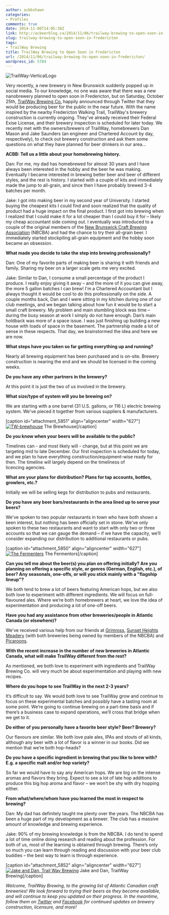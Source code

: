 ```yaml
---
author: acbbshawn
categories:
- Profiles
comments: true
date: 2014-11-06T14:05:38Z
link: http://acbeerblog.ca/2014/11/06/trailway-brewing-to-open-soon-in-fredericton/
slug: trailway-brewing-to-open-soon-in-fredericton
tags:
- TrailWay Brewing
title: TrailWay Brewing to Open Soon in Fredericton
url: /2014/11/06/trailway-brewing-to-open-soon-in-fredericton/
wordpress_id: 5784
---
```


![TrailWay-VerticalLogo](http://acbeerblog.ca/wp-content/uploads/2014/11/TW-Logo-1024x1024.jpg)




Very recently, a new brewery in New Brunswick suddenly popped up in social media. To our knowledge, no one was aware that there was a new nanobrewery planned to open soon in Fredericton, but on Saturday, October 25th, [TrailWay Brewing Co.](https://www.facebook.com/trailwaybrewing) happily announced through Twitter that they would be producing beer for the public in the near future. With the name inspired by the nearby Fredericton Walking Trail, TrailWay's brewery construction is currently ongoing. They've already received their Federal Exise License, and their brewery inspection is scheduled for later today. We recently met with the owners/brewers of TrailWay, homebrewers Dan Mason and Jake Saunders (an engineer and Chartered Account by day, respectively), to check out brewery construction and ask them some questions on what they have planned for beer drinkers in our area...


**ACBB: Tell us a little about your homebrewing history.**

Dan: For me, my dad has homebrewed for almost 30 years and I have always been interested in the hobby and the beer he was making. Eventually I became interested in brewing better beer and beer of different styles, and the rest is history. I started with a couple of kits and immediately made the jump to all-grain, and since then I have probably brewed 3-4 batches per month.

Jake: I got into making beer in my second year of University. I started buying the cheapest kits I could find and soon realized that the quality of product had a huge impact on the final product. I first got into brewing when I realized that I could make it for a lot cheaper than I could buy it for – likely my cheap accountant side coming out. I eventually was introduced to a couple of the original members of the [New Brunswick Craft Brewing Association](http://nbcba.org/forum/) (NBCBA) and had the chance to try their all-grain beer. I immediately started stockpiling all-grain equipment and the hobby soon became an obsession.

**What made you decide to take the step into brewing professionally?**

Dan: One of my favorite parts of making beer is sharing it with friends and family. Sharing my beer on a larger scale gets me very excited.

Jake: Similar to Dan, I consume a small percentage of the product I produce. I really enjoy giving it away – and the more of it you can give away, the more 5 gallon batches I can brew! I'm a Chartered Accountant but I always thought it would be cool to do this professionally on the side. A couple months back, Dan and I were sitting in my kitchen during one of our club meetings, and we began talking about how fun it would be to start a small craft brewery. My problem and main stumbling block was time – during the busy season at work I simply do not have enough. Dan’s main holdback was more of a space issue. I was just finishing up building a new house with loads of space in the basement. The partnership made a lot of sense in these respects. That day, we brainstormed the idea and here we are now.

**What steps have you taken so far getting everything up and running?**

Nearly all brewing equipment has been purchased and is on-site. Brewery construction is nearing the end and we should be licensed in the coming weeks.

**Do you have any other partners in the brewery?**

At this point it is just the two of us involved in the brewery.

**What size/type of system will you be brewing on?**

We are starting with a one barrel (31 U.S. gallons, or 116 L) electric brewing system. We've pieced it together from various suppliers & manufacturers.

[caption id="attachment_5851" align="aligncenter" width="627"][![TW-brewhouse](http://acbeerblog.ca/wp-content/uploads/2014/11/TW-brewhouse-1024x781.jpg)](http://acbeerblog.ca/wp-content/uploads/2014/11/TW-brewhouse.jpg) The Brewhouse[/caption]

**Do you know when your beers will be available to the public?**

Timelines can - and most likely will - change, but at this point we are targeting mid to late December. Our first inspection is scheduled for today, and we plan to have everything construction/equipment-wise ready for then. The timeline will largely depend on the timeliness of licencing agencies.

**What are your plans for distribution? Plans for tap accounts, bottles, growlers, etc.?**

Initially we will be selling kegs for distribution to pubs and restaurants.

**Do you have any beer bars/restaurants in the area lined up to serve your beers?**

We've spoken to two popular restaurants in town who have both shown a keen interest, but nothing has been officially set in stone. We've only spoken to these two restaurants and want to start with only two or three accounts so that we can gauge the demand – if we have the capacity, we’ll consider expanding our distribution to additional restaurants or pubs.

[caption id="attachment_5850" align="aligncenter" width="627"][![The Fermenters](http://acbeerblog.ca/wp-content/uploads/2014/11/TW-fermenters-1024x876.jpg)](http://acbeerblog.ca/wp-content/uploads/2014/11/TW-fermenters.jpg) The Fermentors[/caption]

**Can you tell me about the beer(s) you plan on offering initially? Are you planning on offering a specific style, or genres (German, English, etc.), of beer? Any seasonals, one-offs, or will you stick mainly with a "flagship lineup"?**

We both tend to brew a lot of beers featuring American hops, but we also both love to experiment with different ingredients. We will focus on full-flavoured ales. Where we’re both homebrewers at heart, we love the idea of experimentation and producing a lot of one-off beers.

**Have you had any assistance from other breweries/people in Atlantic Canada (or elsewhere)?**

We've received various help from our friends at [Grimross](https://www.facebook.com/pages/Grimross-Brewing-Co/110264115801307), [Sunset Heights Meadery](https://www.facebook.com/SunsetHeightsMeadery) (with both breweries being owned by members of the NBCBA) and [Picaroons](https://www.facebook.com/picaroons).

**With the recent increase in the number of new breweries in Atlantic Canada, what will make TrailWay different from the rest?**

As mentioned, we both love to experiment with ingredients and TrailWay Brewing Co. will very much be about experimentation and playing with new recipes.

**Where do you hope to see TrailWay in the next 2-3 years?**

It’s difficult to say. We would both love to see TrailWay grow and continue to focus on these experimental batches and possibly have a tasting room at some point. We’re going to continue brewing on a part-time basis and if there’s a business case to expand operations, we’ll cross that bridge when we get to it.

**Do either of you personally have a favorite beer style? Beer? Brewery?**

Our flavours are similar. We both love pale ales, IPAs and stouts of all kinds, although any beer with a lot of flavor is a winner in our books. Did we mention that we’re both hop-heads?

**Do you have a specific ingredient in brewing that you like to brew with? E.g. a specific malt and/or hop variety?**

So far we would have to say any American hops. We are big on the intense aromas and flavors they bring. Expect to see a lot of late hop additions to produce this big hop aroma and flavor – we won’t be shy with dry hopping either.

**From what/where/whom have you learned the most in respect to brewing?**

Dan: My dad has definitely taught me plenty over the years. The NBCBA has been a huge part of my development as a brewer. The club has a massive amount of knowledge and brewing experience.

Jake: 90% of my brewing knowledge is from the NBCBA. I do tend to spend a lot of time online doing research and reading about the profession. For both of us, most of the learning is obtained through brewing. There’s only so much you can learn through reading and discussion with your beer club buddies – the best way to learn is through experience.

[caption id="attachment_5852" align="aligncenter" width="627"][![Jake and Dan, Trail Way Brewing](http://acbeerblog.ca/wp-content/uploads/2014/11/TW-Jake-and-Dan-1024x806.jpg)](http://acbeerblog.ca/wp-content/uploads/2014/11/TW-Jake-and-Dan.jpg) Jake and Dan, TrailWay Brewing[/caption]

_Welcome, TrailWay Brewing, to the growing list of Atlantic Canadian craft breweries! We look forward to trying their beers as they become available, and will continue to keep you updated on their progress. In the meantime, follow them on [Twitter](https://twitter.com/trailwaybrewing) and [Facebook](https://www.facebook.com/trailwaybrewing) for continued updates on brewery construction, licensure, and more!_
